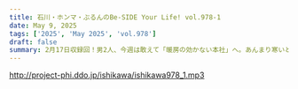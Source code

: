 ```yaml
---
title: 石川・ホンマ・ぶるんのBe-SIDE Your Life! vol.978-1
date: May 9, 2025
tags: ['2025', 'May 2025', 'vol.978']
draft: false
summary: 2月17日収録回！男2人、今週は敢えて「暖房の効かない本社」へ。あんまり寒いと収録機材がトラブりますよ？バッテリーの持ちが短くなりますよ？さて今回も、石川〝旅ガラス〟昭人（暫定）がお出かけ欲を飛ばしていきます...
---
```


http://project-phi.ddo.jp/ishikawa/ishikawa978_1.mp3